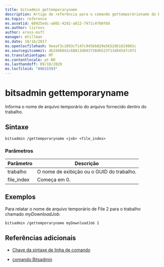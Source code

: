 ```yaml
---
title: bitsadmin gettemporaryname
description: Artigo de referência para o comando gettemporárioname do Bitsadmin, que relata o nome de arquivo temporário do arquivo fornecido dentro do trabalho.
ms.topic: reference
ms.assetid: 68925edc-a801-4292-a812-7471c4f60fdd
ms.author: lizross
author: eross-msft
manager: mtillman
ms.date: 10/16/2017
ms.openlocfilehash: 9eeaf3c1093cf147c945bb029e5652db1819003c
ms.sourcegitcommit: db2d46842c68813d043738d6523f13d8454fc972
ms.translationtype: MT
ms.contentlocale: pt-BR
ms.lasthandoff: 09/10/2020
ms.locfileid: "89631593"
---
```

# <a name="bitsadmin-gettemporaryname"></a>bitsadmin gettemporaryname

Informa o nome de arquivo temporário do arquivo fornecido dentro do trabalho.

## <a name="syntax"></a>Sintaxe

```
bitsadmin /gettemporaryname <job> <file_index>
```

### <a name="parameters"></a>Parâmetros

| Parâmetro | Descrição |
| -------------- | -------------- |
| trabalho | O nome de exibição ou o GUID do trabalho. |
| file_index | Começa em 0. |

## <a name="examples"></a>Exemplos

Para relatar o nome de arquivo temporário de File 2 para o trabalho chamado *myDownloadJob*:

```
bitsadmin /gettemporaryname myDownloadJob 1
```

## <a name="additional-references"></a>Referências adicionais

- [Chave da sintaxe de linha de comando](command-line-syntax-key.md)

- [comando Bitsadmin](bitsadmin.md)
